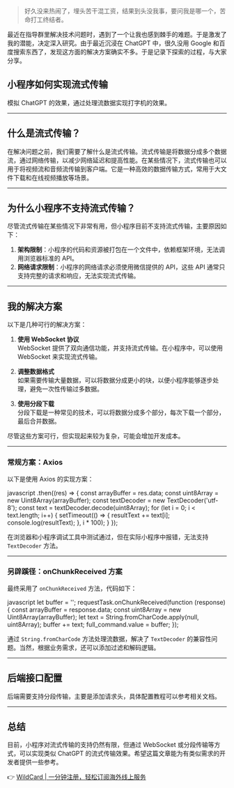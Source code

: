 > 好久没来热闹了，埋头苦干混工资，结果到头没我事，要问我是哪一个，苦命打工终结者。

最近在指导群里解决技术问题时，遇到了一个让我也感到棘手的难题。于是激发了我的潜能，决定深入研究。由于最近沉浸在 ChatGPT 中，很久没用 Google 和百度搜索东西了，发现这方面的解决方案确实不多。于是记录下探索的过程，与大家分享。

## 小程序如何实现流式传输

模拟 ChatGPT 的效果，通过处理流数据实现打字机的效果。

---

## 什么是流式传输？

在解决问题之前，我们需要了解什么是流式传输。流式传输是将数据分成多个数据流，通过网络传输，以减少网络延迟和提高性能。在某些情况下，流式传输也可以用于将视频流和音频流传输到客户端。它是一种高效的数据传输方式，常用于大文件下载和在线视频播放等场景。

---

## 为什么小程序不支持流式传输？

尽管流式传输在某些情况下非常有用，但小程序目前不支持流式传输，主要原因如下：

1. **架构限制**：小程序的代码和资源被打包在一个文件中，依赖框架环境，无法调用浏览器标准的 API。
2. **网络请求限制**：小程序的网络请求必须使用微信提供的 API，这些 API 通常只支持完整的请求和响应，无法实现流式传输。

---

## 我的解决方案

以下是几种可行的解决方案：

1. **使用 WebSocket 协议**  
   WebSocket 提供了双向通信功能，并支持流式传输。在小程序中，可以使用 WebSocket 来实现流式传输。

2. **调整数据格式**  
   如果需要传输大量数据，可以将数据分成更小的块，以便小程序能够逐步处理，避免一次性传输过多数据。

3. **使用分段下载**  
   分段下载是一种常见的技术，可以将数据分成多个部分，每次下载一个部分，最后合并数据。

尽管这些方案可行，但实现起来较为复杂，可能会增加开发成本。

---

### 常规方案：Axios

以下是使用 Axios 的实现方案：

javascript
.then((res) => {
  const arrayBuffer = res.data;
  const uint8Array = new Uint8Array(arrayBuffer);
  const textDecoder = new TextDecoder('utf-8');
  const text = textDecoder.decode(uint8Array);
  for (let i = 0; i < text.length; i++) {
    setTimeout(() => {
      resultText += text[i];
      console.log(resultText);
    }, i * 100);
  }
});


在浏览器和小程序调试工具中测试通过，但在实际小程序中报错，无法支持 `TextDecoder` 方法。

---

### 另辟蹊径：onChunkReceived 方案

最终采用了 `onChunkReceived` 方法，代码如下：

javascript
let buffer = '';
requestTask.onChunkReceived(function (response) {
  const arrayBuffer = response.data;
  const uint8Array = new Uint8Array(arrayBuffer);
  let text = String.fromCharCode.apply(null, uint8Array);
  buffer += text;
  full_command.value = buffer;
});


通过 `String.fromCharCode` 方法处理流数据，解决了 `TextDecoder` 的兼容性问题。当然，根据业务需求，还可以添加过滤和解码逻辑。

---

## 后端接口配置

后端需要支持分段传输，主要是添加请求头，具体配置教程可以参考相关文档。

---

## 总结

目前，小程序对流式传输的支持仍然有限，但通过 WebSocket 或分段传输等方式，可以实现类似 ChatGPT 的流式传输效果。希望这篇文章能为有类似需求的开发者提供一些参考。

👉 [WildCard | 一分钟注册，轻松订阅海外线上服务](https://bit.ly/bewildcard)